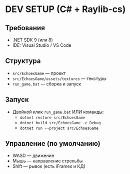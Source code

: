 # DEV SETUP (C# + Raylib-cs)

## Требования
- .NET SDK 9 (или 8)
- IDE: Visual Studio / VS Code

## Структура
- `src/EchoesGame` — проект
- `src/EchoesGame/assets/textures` — текстуры
- `run_game.bat` — сборка и запуск

## Запуск
- Двойной клик `run_game.bat` ИЛИ команды:
  - `dotnet restore src/EchoesGame`
  - `dotnet build src/EchoesGame -c Debug`
  - `dotnet run --project src/EchoesGame`

## Управление (по умолчанию)
- WASD — движение
- Мышь — направление стрельбы
- Shift — рывок (есть iFrames и КД)
